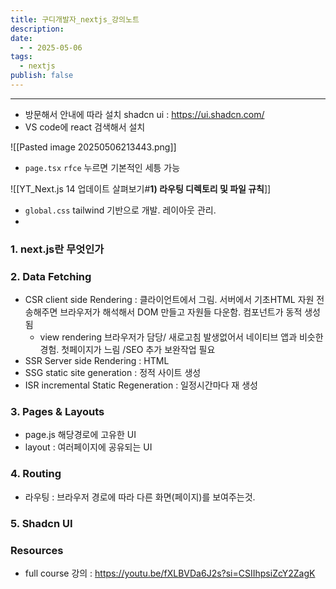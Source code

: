 ```yaml
---
title: 구디개발자_nextjs_강의노트
description: 
date:
  - - 2025-05-06
tags:
  - nextjs
publish: false
---
```



---
- 방문해서 안내에 따라 설치
	shadcn ui : https://ui.shadcn.com/
- VS code에 react 검색해서 설치

![[Pasted image 20250506213443.png]]
- `page.tsx`
	`rfce` 누르면 기본적인 세틍 가능

![[YT_Next.js 14 업데이트 살펴보기#**1) 라우팅 디렉토리 및 파일 규칙**]]

- `global.css` tailwind 기반으로 개발.  레이아웃 관리.
- 








### 1. next.js란 무엇인가


### 2. Data Fetching
- CSR client side Rendering : 클라이언트에서 그림. 서버에서 기초HTML 자원 전송해주면 브라우저가 해석해서 DOM 만들고 자원들 다운함. 컴포넌트가 동적 생성됨
	- view rendering 브라우저가 담당/ 새로고침 발생없어서 네이티브 앱과 비슷한 경험. 첫페이지가 느림 /SEO 추가 보완작업 필요
- SSR Server side Rendering : HTML
- SSG static site generation : 정적 사이트 생성
- ISR incremental Static Regeneration : 일정시간마다 재 생성

### 3. Pages & Layouts
- page.js 해당경로에 고유한 UI
- layout : 여러페이지에 공유되는 UI

### 4. Routing
- 라우팅 : 브라우저 경로에 따라 다른 화면(페이지)를 보여주는것. 

### 5. Shadcn UI




### Resources
- full course 강의 : https://youtu.be/fXLBVDa6J2s?si=CSIIhpsiZcY2ZagK